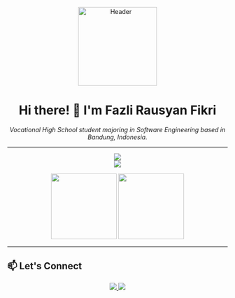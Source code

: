 <p align="center">
  <a href="https://github.com/Gotofud">
    <img src="https://media1.giphy.com/media/v1.Y2lkPTc5MGI3NjExdGdvbWt5Njhnem4yaDdtcnUwZnc5a3I2NGNyOTFzZmswYmR5OGgzdiZlcD12MV9pbnRlcm5hbF9naWZfYnlfaWQmY3Q9Zw/oJNGcsjGW2S7Osj70P/giphy.gif" alt="Header" width="180" />
  </a>
</p>

<h1 align="center">Hi there! 👋 I'm Fazli Rausyan Fikri</h1>
<p align="center">
  <i>Vocational High School student majoring in Software Engineering based in Bandung, Indonesia.</i>
</p>

---
<p align="center">
  <img src="https://skillicons.dev/icons?i=html,css,scss,tailwind,js,git,postman&theme=light" />
  <br>
  <img src="https://skillicons.dev/icons?i=php,laravel,mysql,flutter,github,vscode,figma&theme=light" />
</p>

<p align="center">
  <img src="https://github-readme-stats.vercel.app/api?username=Gotofud&show_icons=true&theme=tokyonight" height="150"/>
  <img src="https://github-readme-stats.vercel.app/api/top-langs/?username=Gotofud&layout=compact&theme=tokyonight" height="150"/>
</p>

---

## 📫 Let's Connect

<p align="center">
  <a href="https://instagram.com/fazlirf_" target="_blank">
    <img src="https://img.shields.io/badge/Instagram-E4405F?style=for-the-badge&logo=instagram&logoColor=white"/>
  </a>
  <a href="mailto:fazlirausyanfikri40@gmail.com">
    <img src="https://img.shields.io/badge/Email-D14836?style=for-the-badge&logo=gmail&logoColor=white"/>
  </a>
</p>
